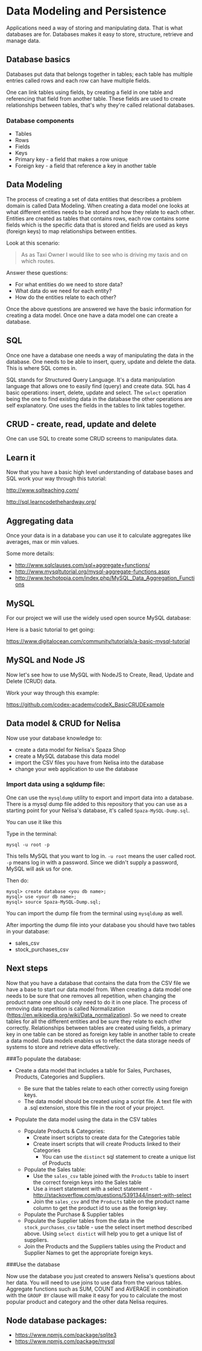 # Data Modeling and Persistence

Applications need a way of storing and manipulating data. That is what databases are for. Databases makes it easy to store, structure, retrieve and manage data.

## Database basics

Databases put data that belongs together in tables; each table has multiple entries called rows and each row can have multiple fields.

One can link tables using fields, by creating a field in one table and referencing that field from another table. These fields are used to create relationships between tables, that's why they're called relational databases.

### Database components

* Tables
* Rows
* Fields
* Keys
 * Primary key - a field that makes a row unique
 * Foreign key - a field that reference a key in another table

## Data Modeling

The process of creating a set of data entities that describes a problem domain is called Data Modeling. When creating a data model one looks at what different entities needs to be stored and how they relate to each other. Entities are created as tables that contains rows, each row contains some fields which is the specific data that is stored and fields are used as keys (foreign keys) to map relationships between entities.

Look at this scenario:

> As as Taxi Owner I would like to see who is driving my taxis and on which routes.

Answer these questions:
  * For what entities do we need to store data?
  * What data do we need for each entity?
  * How do the entities relate to each other?

Once the above questions are answered we have the basic information for creating a data model. Once one have a data model one can create a database.

## SQL

Once one have a database one needs a way of manipulating the data in the database. One needs to be able to insert, query, update and delete the data. This is where SQL comes in.

SQL stands for Structured Query Language. It's a data manipulation language that allows one to easily find (query) and create data. SQL has 4 basic operations: insert, delete, update and select. The ```select``` operation being the one to find existing data in the database the other operations are self explanatory. One uses the fields in the tables to link tables together.

## CRUD - create, read, update and delete

One can use SQL to create some CRUD screens to manipulates data.

## Learn it

Now that you have a basic high level understanding of database bases and SQL work your way through this tutorial:

http://www.sqlteaching.com/

http://sql.learncodethehardway.org/

## Aggregating data

Once your data is in a database you can use it to calculate aggregates like averages, max or min values.

Some more details:

* http://www.sqlclauses.com/sql+aggregate+functions/
* http://www.mysqltutorial.org/mysql-aggregate-functions.aspx
* http://www.techotopia.com/index.php/MySQL_Data_Aggregation_Functions

## MySQL

For our project we will use the widely used open source MySQL database:

Here is a basic tutorial to get going:

https://www.digitalocean.com/community/tutorials/a-basic-mysql-tutorial

## MySQL and Node JS

Now let's see how to use MySQL with NodeJS to Create, Read, Update and Delete (CRUD) data.

Work your way through this example:

https://github.com/codex-academy/codeX_BasicCRUDExample

## Data model & CRUD for Nelisa

Now use your database knowledge to:

* create a data model for Nelisa's Spaza Shop
* create a MySQL database this data model
* import the CSV files you have from Nelisa into the database
* change your web application to use the database

### Import data using a sqldump file:

One can use the ```mysqldump``` utility to export and import data into a database. There is a mysql dump file added to  this repository that you can use as a starting point for your Nelisa's database, it's called ```Spaza-MySQL-Dump.sql```.

You can use it like this

Type in the terminal:

```
mysql -u root -p
```

This tells MySQL that you want to log in. `-u root` means the user called root. `-p` means log in with a password. Since we didn't supply a password, MySQL will ask us for one.

Then do:

```
mysql> create database <you db name>;
mysql> use <your db name>;
mysql> source Spaza-MySQL-Dump.sql;
```

You can import the dump file from the terminal using ```mysqldump``` as well.

After importing the dump file into your database you should have two tables in your database:
* sales_csv
* stock_purchases_csv

## Next steps

Now that you have a database that contains the data from the CSV file we have a base to start our data model from. When creating a data model one needs to be sure that one removes all repetition, when changing the product name one should only need to do it in one place. The process of removing data repetition is called Normalization (https://en.wikipedia.org/wiki/Data_normalization). So we need to create tables for all the different entities and be sure they relate to each other correctly. Relationships between tables are created using fields, a primary key in one table can be stored as  foreign key table in another table to create a data model. Data models enables us to reflect the data storage needs of systems to store and retrieve data effectively.

###To populate the database:

* Create a data model that includes a table for Sales, Purchases, Products, Categories and Suppliers.
   * Be sure that the tables relate to each other correctly using foreign keys.
   * The data model should be created using a script file. A text file with a .sql extension, store this file in the root of your project.

* Populate the data model using the data in the CSV tables
   * Populate Products & Categories:  
     * Create insert scripts to create data for the Categories table
     * Create insert scripts that will create Products linked to their Categories
        * You can use the ```distinct``` sql statement to create a unique list of Products  
   * Populate the Sales table:
     * Use the ```sales_csv``` table joined with the ```Products``` table to insert the correct foreign keys into the Sales table
     * Use a insert statement with a select statement - http://stackoverflow.com/questions/5391344/insert-with-select
     * Join the ```sales_csv``` and the ```Products``` table on the product name column to get the product id to use as the foreign key.
   *  Populate the Purchase & Supplier tables
     * Populate the Supplier tables from the data in the ```stock_purchases_csv``` table - use the select insert method described above. Using ```select distict``` will help you to get a unique list of suppliers.
     * Join the Products and the Suppliers tables using the Product and Supplier Names to get the appropriate foreign keys.

###Use the database

Now use the database you just created to answers Nelisa's questions about her data. You will need to use joins to use data from the various tables. Aggregate functions such as SUM, COUNT and AVERAGE in combination with the ```GROUP BY``` clause will make it easy for you to calculate the most popular product and category and the other data Nelisa requires.

## Node database packages:

* https://www.npmjs.com/package/sqlite3
* https://www.npmjs.com/package/mysql
